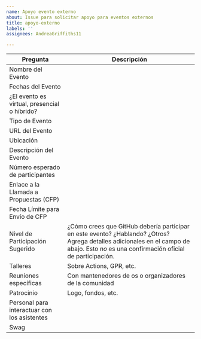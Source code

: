 ```yaml
---
name: Apoyo evento externo
about: Issue para solicitar apoyo para eventos externos
title: apoyo-externo
labels: ''
assignees: AndreaGriffiths11

---
```


| Pregunta | Descripción |
|----------|-------------|
| Nombre del Evento | |
| Fechas del Evento | |
| ¿El evento es virtual, presencial o híbrido? | |
| Tipo de Evento | |
| URL del Evento | |
| Ubicación | |
| Descripción del Evento | |
| Número esperado de participantes | |
| Enlace a la Llamada a Propuestas (CFP) | |
| Fecha Límite para Envío de CFP | |
| Nivel de Participación Sugerido | ¿Cómo crees que GitHub debería participar en este evento? ¿Hablando? ¿Otros? Agrega detalles adicionales en el campo de abajo. Esto *no* es una confirmación oficial de participación. |
| Talleres | Sobre Actions, GPR, etc. |
| Reuniones específicas | Con mantenedores de os o organizadores de la comunidad |
| Patrocinio | Logo, fondos, etc. |
| Personal para interactuar con los asistentes | |
| Swag | |
